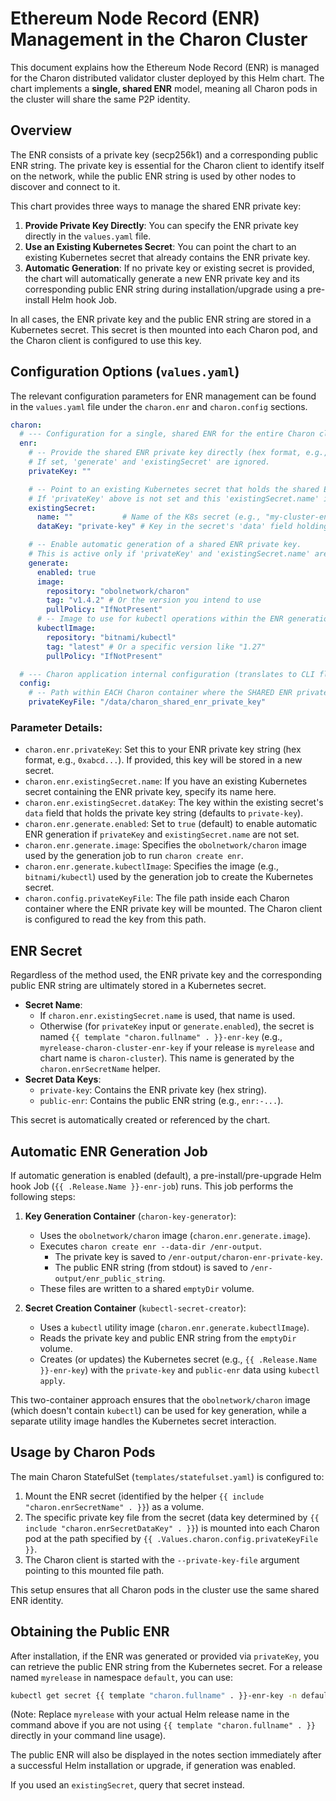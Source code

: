 # Ethereum Node Record (ENR) Management in the Charon Cluster

This document explains how the Ethereum Node Record (ENR) is managed for the Charon distributed validator cluster deployed by this Helm chart. The chart implements a **single, shared ENR** model, meaning all Charon pods in the cluster will share the same P2P identity.

## Overview

The ENR consists of a private key (secp256k1) and a corresponding public ENR string. The private key is essential for the Charon client to identify itself on the network, while the public ENR string is used by other nodes to discover and connect to it.

This chart provides three ways to manage the shared ENR private key:

1.  **Provide Private Key Directly**: You can specify the ENR private key directly in the `values.yaml` file.
2.  **Use an Existing Kubernetes Secret**: You can point the chart to an existing Kubernetes secret that already contains the ENR private key.
3.  **Automatic Generation**: If no private key or existing secret is provided, the chart will automatically generate a new ENR private key and its corresponding public ENR string during installation/upgrade using a pre-install Helm hook Job.

In all cases, the ENR private key and the public ENR string are stored in a Kubernetes secret. This secret is then mounted into each Charon pod, and the Charon client is configured to use this key.

## Configuration Options (`values.yaml`)

The relevant configuration parameters for ENR management can be found in the `values.yaml` file under the `charon.enr` and `charon.config` sections.

```yaml
charon:
  # --- Configuration for a single, shared ENR for the entire Charon cluster ---
  enr:
    # -- Provide the shared ENR private key directly (hex format, e.g., 0x...). 
    # If set, 'generate' and 'existingSecret' are ignored.
    privateKey: ""

    # -- Point to an existing Kubernetes secret that holds the shared ENR private key.
    # If 'privateKey' above is not set and this 'existingSecret.name' is provided, 'generate' is ignored.
    existingSecret:
      name: ""           # Name of the K8s secret (e.g., "my-cluster-enr-secret")
      dataKey: "private-key" # Key in the secret's 'data' field holding the private key hex string.

    # -- Enable automatic generation of a shared ENR private key.
    # This is active only if 'privateKey' and 'existingSecret.name' are NOT set.
    generate:
      enabled: true
      image:
        repository: "obolnetwork/charon"
        tag: "v1.4.2" # Or the version you intend to use
        pullPolicy: "IfNotPresent"
      # -- Image to use for kubectl operations within the ENR generation job
      kubectlImage:
        repository: "bitnami/kubectl"
        tag: "latest" # Or a specific version like "1.27"
        pullPolicy: "IfNotPresent"

  # --- Charon application internal configuration (translates to CLI flags) ---
  config:
    # -- Path within EACH Charon container where the SHARED ENR private key file will be mounted.
    privateKeyFile: "/data/charon_shared_enr_private_key"
```

### Parameter Details:

*   `charon.enr.privateKey`: Set this to your ENR private key string (hex format, e.g., `0xabcd...`). If provided, this key will be stored in a new secret.
*   `charon.enr.existingSecret.name`: If you have an existing Kubernetes secret containing the ENR private key, specify its name here.
*   `charon.enr.existingSecret.dataKey`: The key within the existing secret's `data` field that holds the private key string (defaults to `private-key`).
*   `charon.enr.generate.enabled`: Set to `true` (default) to enable automatic ENR generation if `privateKey` and `existingSecret.name` are not set.
*   `charon.enr.generate.image`: Specifies the `obolnetwork/charon` image used by the generation job to run `charon create enr`.
*   `charon.enr.generate.kubectlImage`: Specifies the image (e.g., `bitnami/kubectl`) used by the generation job to create the Kubernetes secret.
*   `charon.config.privateKeyFile`: The file path inside each Charon container where the ENR private key will be mounted. The Charon client is configured to read the key from this path.

## ENR Secret

Regardless of the method used, the ENR private key and the corresponding public ENR string are ultimately stored in a Kubernetes secret. 

*   **Secret Name**: 
    *   If `charon.enr.existingSecret.name` is used, that name is used.
    *   Otherwise (for `privateKey` input or `generate.enabled`), the secret is named `{{ template "charon.fullname" . }}-enr-key` (e.g., `myrelease-charon-cluster-enr-key` if your release is `myrelease` and chart name is `charon-cluster`). This name is generated by the `charon.enrSecretName` helper.
*   **Secret Data Keys**:
    *   `private-key`: Contains the ENR private key (hex string).
    *   `public-enr`: Contains the public ENR string (e.g., `enr:-...`).

This secret is automatically created or referenced by the chart.

## Automatic ENR Generation Job

If automatic generation is enabled (default), a pre-install/pre-upgrade Helm hook Job (`{{ .Release.Name }}-enr-job`) runs. This job performs the following steps:

1.  **Key Generation Container** (`charon-key-generator`):
    *   Uses the `obolnetwork/charon` image (`charon.enr.generate.image`).
    *   Executes `charon create enr --data-dir /enr-output`.
        *   The private key is saved to `/enr-output/charon-enr-private-key`.
        *   The public ENR string (from stdout) is saved to `/enr-output/enr_public_string`.
    *   These files are written to a shared `emptyDir` volume.

2.  **Secret Creation Container** (`kubectl-secret-creator`):
    *   Uses a `kubectl` utility image (`charon.enr.generate.kubectlImage`).
    *   Reads the private key and public ENR string from the `emptyDir` volume.
    *   Creates (or updates) the Kubernetes secret (e.g., `{{ .Release.Name }}-enr-key`) with the `private-key` and `public-enr` data using `kubectl apply`.

This two-container approach ensures that the `obolnetwork/charon` image (which doesn't contain `kubectl`) can be used for key generation, while a separate utility image handles the Kubernetes secret interaction.

## Usage by Charon Pods

The main Charon StatefulSet (`templates/statefulset.yaml`) is configured to:

1.  Mount the ENR secret (identified by the helper `{{ include "charon.enrSecretName" . }}`) as a volume.
2.  The specific private key file from the secret (data key determined by `{{ include "charon.enrSecretDataKey" . }}`) is mounted into each Charon pod at the path specified by `{{ .Values.charon.config.privateKeyFile }}`.
3.  The Charon client is started with the `--private-key-file` argument pointing to this mounted file path.

This setup ensures that all Charon pods in the cluster use the same shared ENR identity.

## Obtaining the Public ENR

After installation, if the ENR was generated or provided via `privateKey`, you can retrieve the public ENR string from the Kubernetes secret. For a release named `myrelease` in namespace `default`, you can use:

```bash
kubectl get secret {{ template "charon.fullname" . }}-enr-key -n default -o jsonpath='{.data.public-enr}' | base64 --decode
```
(Note: Replace `myrelease` with your actual Helm release name in the command above if you are not using `{{ template "charon.fullname" . }}` directly in your command line usage).

The public ENR will also be displayed in the notes section immediately after a successful Helm installation or upgrade, if generation was enabled.

If you used an `existingSecret`, query that secret instead.
